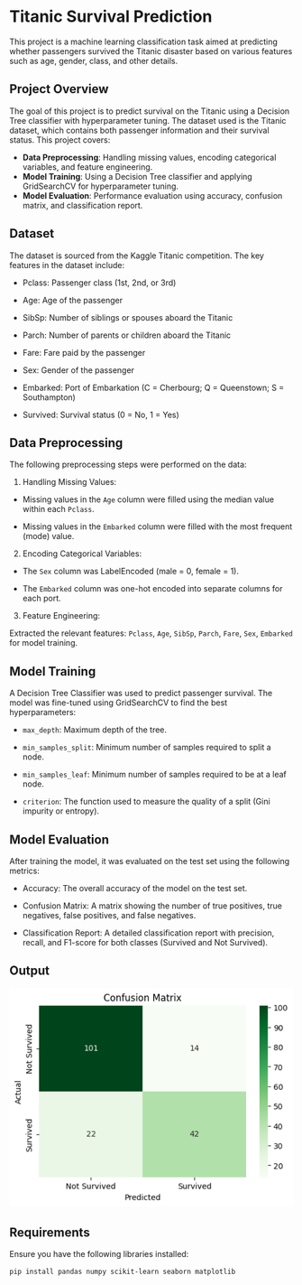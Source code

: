 # Titanic Survival Prediction

This project is a machine learning classification task aimed at predicting whether passengers survived the Titanic disaster based on various features such as age, gender, class, and other details.

## Project Overview

The goal of this project is to predict survival on the Titanic using a Decision Tree classifier with hyperparameter tuning. The dataset used is the Titanic dataset, which contains both passenger information and their survival status. This project covers:

- **Data Preprocessing**: Handling missing values, encoding categorical variables, and feature engineering.
- **Model Training**: Using a Decision Tree classifier and applying GridSearchCV for hyperparameter tuning.
- **Model Evaluation**: Performance evaluation using accuracy, confusion matrix, and classification report.

## Dataset

The dataset is sourced from the Kaggle Titanic competition. The key features in the dataset include:

- Pclass: Passenger class (1st, 2nd, or 3rd)

- Age: Age of the passenger

- SibSp: Number of siblings or spouses aboard the Titanic

- Parch: Number of parents or children aboard the Titanic

- Fare: Fare paid by the passenger

- Sex: Gender of the passenger

- Embarked: Port of Embarkation (C = Cherbourg; Q = Queenstown; S = Southampton)

- Survived: Survival status (0 = No, 1 = Yes)

## Data Preprocessing
The following preprocessing steps were performed on the data:

1. Handling Missing Values:

 - Missing values in the `Age` column were filled using the median value within each `Pclass`.

 - Missing values in the `Embarked` column were filled with the most frequent (mode) value.

2. Encoding Categorical Variables:

 - The `Sex` column was LabelEncoded (male = 0, female = 1).

 - The `Embarked` column was one-hot encoded into separate columns for each port.

3. Feature Engineering:

Extracted the relevant features: `Pclass`, `Age`, `SibSp`, `Parch`, `Fare`, `Sex`, `Embarked` for model training.

## Model Training
A Decision Tree Classifier was used to predict passenger survival. The model was fine-tuned using GridSearchCV to find the best hyperparameters:

- `max_depth`: Maximum depth of the tree.

- `min_samples_split`: Minimum number of samples required to split a node.

- `min_samples_leaf`: Minimum number of samples required to be at a leaf node.

- `criterion`: The function used to measure the quality of a split (Gini impurity or entropy).

## Model Evaluation
After training the model, it was evaluated on the test set using the following metrics:

- Accuracy: The overall accuracy of the model on the test set.

- Confusion Matrix: A matrix showing the number of true positives, true negatives, false positives, and false negatives.

- Classification Report: A detailed classification report with precision, recall, and F1-score for both classes (Survived and Not Survived).

## Output 

![Confusion Matrix](Output-Images/titanic.png)

## Requirements

Ensure you have the following libraries installed:

```bash
pip install pandas numpy scikit-learn seaborn matplotlib
